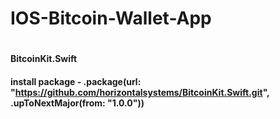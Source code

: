 # IOS-Bitcoin-Wallet-App

#
#### BitcoinKit.Swift
#### install package - .package(url: "https://github.com/horizontalsystems/BitcoinKit.Swift.git", .upToNextMajor(from: "1.0.0"))
